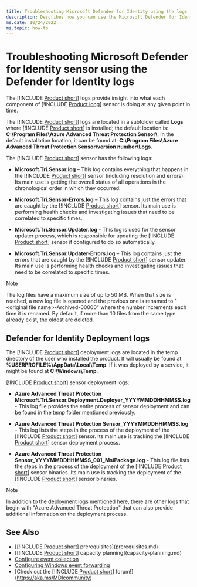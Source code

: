 ```yaml
---
title: Troubleshooting Microsoft Defender for Identity using the logs
description: Describes how you can use the Microsoft Defender for Identity logs to troubleshoot issues
ms.date: 10/24/2022
ms.topic: how-to
---
```


# Troubleshooting Microsoft Defender for Identity sensor using the Defender for Identity logs

The [!INCLUDE [Product short](includes/product-short.md)] logs provide insight into what each component of [!INCLUDE [Product long](includes/product-long.md)] sensor is doing at any given point in time.

The [!INCLUDE [Product short](includes/product-short.md)] logs are located in a subfolder called **Logs** where [!INCLUDE [Product short](includes/product-short.md)] is installed; the default location is: **C:\Program Files\Azure Advanced Threat Protection Sensor\\**. In the default installation location, it can be found at: **C:\Program Files\Azure Advanced Threat Protection Sensor\version number\Logs**.

The [!INCLUDE [Product short](includes/product-short.md)] sensor has the following logs:

- **Microsoft.Tri.Sensor.log** – This log contains everything that happens in the [!INCLUDE [Product short](includes/product-short.md)] sensor (including resolution and errors). Its main use is getting the overall status of all operations in the chronological order in which they occurred.

- **Microsoft.Tri.Sensor-Errors.log** – This log contains just the errors that are caught by the [!INCLUDE [Product short](includes/product-short.md)] sensor. Its main use is performing health checks and investigating issues that need to be correlated to specific times.

- **Microsoft.Tri.Sensor.Updater.log** - This log is used for the sensor updater process, which is responsible for updating the [!INCLUDE [Product short](includes/product-short.md)] sensor if configured to do so automatically.

- **Microsoft.Tri.Sensor.Updater-Errors.log** – This log contains just the errors that are caught by the [!INCLUDE [Product short](includes/product-short.md)] sensor updater. Its main use is performing health checks and investigating issues that need to be correlated to specific times.

> [!NOTE]
> The log files have a maximum size of up to 50 MB. When that size is reached, a new log file is opened and the previous one is renamed to "&lt;original file name&gt;-Archived-00000" where the number increments each time it is renamed. By default, if more than 10 files from the same type already exist, the oldest are deleted.

## Defender for Identity Deployment logs

The [!INCLUDE [Product short](includes/product-short.md)] deployment logs are located in the temp directory of the user who installed the product. It will usually be found at **%USERPROFILE%\AppData\Local\Temp**. If it was deployed by a service, it might be found at **C:\Windows\Temp**.

[!INCLUDE [Product short](includes/product-short.md)] sensor deployment logs:

- **Azure Advanced Threat Protection Microsoft.Tri.Sensor.Deployment.Deployer_YYYYMMDDHHMMSS.log** - This log file provides the entire process of sensor deployment and can be found in the temp folder mentioned previously.

- **Azure Advanced Threat Protection Sensor_YYYYMMDDHHMMSS.log** - This log lists the steps in the process of the deployment of the [!INCLUDE [Product short](includes/product-short.md)] sensor. Its main use is tracking the [!INCLUDE [Product short](includes/product-short.md)] sensor deployment process.

- **Azure Advanced Threat Protection Sensor_YYYYMMDDHHMMSS_001_MsiPackage.log** - This log file lists the steps in the process of the deployment of the [!INCLUDE [Product short](includes/product-short.md)] sensor binaries. Its main use is tracking the deployment of the [!INCLUDE [Product short](includes/product-short.md)] sensor binaries.

> [!NOTE]
> In addition to the deployment logs mentioned here, there are other logs that begin with "Azure Advanced Threat Protection" that can also provide additional information on the deployment process.

## See Also

- [[!INCLUDE [Product short](includes/product-short.md)] prerequisites](prerequisites.md)
- [[!INCLUDE [Product short](includes/product-short.md)] capacity planning](capacity-planning.md)
- [Configure event collection](configure-event-collection.md)
- [Configuring Windows event forwarding](configure-event-forwarding.md)
- [Check out the [!INCLUDE [Product short](includes/product-short.md)] forum!](<https://aka.ms/MDIcommunity>)
